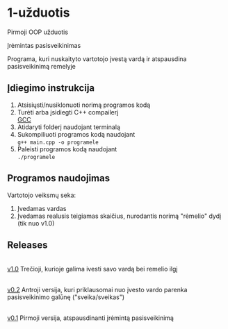 # 1-užduotis
Pirmoji OOP užduotis

Įrėmintas pasisveikinimas

Programa, kuri nuskaityto vartotojo įvestą vardą ir atspausdina  pasisveikinimą remelyje

## Įdiegimo instrukcija

1. Atsisiųsti/nusiklonuoti norimą programos kodą 
 2. Turėti arba įsidiegti C++ compailerį
  <br />[GCC](https://gcc.gnu.org/)
3. Atidaryti folderį naudojant terminalą
4. Sukompiliuoti programos kodą naudojant 
  <br /> `g++ main.cpp -o programele`
5. Paleisti programos kodą naudojant
  <br /> `./programele`
  
## Programos naudojimas
Vartotojo veiksmų seka:
1. Įvedamas vardas
2. Įvedamas realusis teigiamas skaičius, nurodantis norimą "rėmelio" dydį (tik nuo v1.0)

## Releases
 <br />[v1.0](https://github.com/Definitelynotaspruce/1-uzduotis-/releases/tag/v1.0) 
 Trečioji, kurioje galima ivesti savo vardą bei remelio ilgį
  
 <br />[v0.2](https://github.com/Definitelynotaspruce/1-uzduotis-/releases/tag/v0.2) 
 Antroji versija, kuri priklausomai nuo įvesto vardo parenka pasisveikinimo galūnę ("sveika/sveikas")
  
 <br />[v0.1](https://github.com/Definitelynotaspruce/1-uzduotis-/releases/tag/v0.1) 
 Pirmoji versija, atspausdinanti įrėmintą pasisveikinimą
 
     
